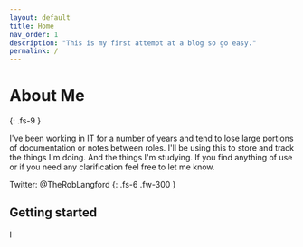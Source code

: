 ```yaml
---
layout: default
title: Home
nav_order: 1
description: "This is my first attempt at a blog so go easy."
permalink: /
---
```


# About Me
{: .fs-9 }

I've been working in IT for a number of years and tend to lose large portions of documentation or notes between roles. I'll be using this to store and track the things I'm doing. And the things I'm studying. If you find anything of use or if you need any clarification feel free to let me know.

Twitter: @TheRobLangford
{: .fs-6 .fw-300 }


## Getting started
I